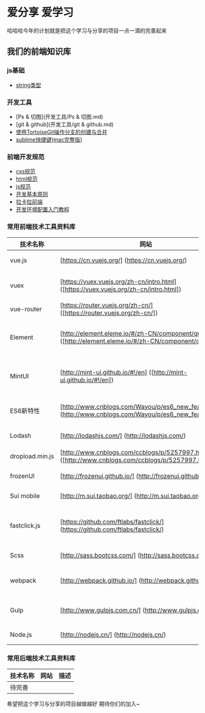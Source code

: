 # 爱分享 爱学习

哈哈哈今年的计划就是把这个学习与分享的项目一点一滴的完善起来

## 我们的前端知识库

### js基础
* [string类型](js基础/string类型.md)

### 开发工具
* [Ps & 切图](开发工具/Ps & 切图.md)
* [git & github](开发工具/git & github.md)
* [使用TortoiseGit操作分支的创建与合并](http://www.cnblogs.com/hbujt/p/5554038.html)
* [sublime快捷键(mac完整版)](开发工具/sublime快捷键(mac完整版).md)

### 前端开发规范
* [css规范](前端规范/doc/md/css.md)
* [html规范](前端规范/doc/md/HTML.md)
* [js规范](前端规范/doc/md/javascript.md)
* [开发基本原则](前端规范/doc/md/基本原则.md)
* [拉卡拉前端](前端规范/doc/md/拉卡拉前端.md)
* [开发环境配置入门教程](前端规范/doc/md/配置入门教程.md)

### 常用前端技术工具资料库
| 技术名称 | 网站 | 描述 |
| ------ | ------ | ------|
| vue.js | [https://cn.vuejs.org/] (https://cn.vuejs.org/) | 前端技术框架 |
| vuex | [https://vuex.vuejs.org/zh-cn/intro.html] ([https://vuex.vuejs.org/zh-cn/intro.html]) | vuex状态管理工具 |
| vue-router | [https://router.vuejs.org/zh-cn/] ([https://router.vuejs.org/zh-cn/]) | vue路由 |
| Element | [http://element.eleme.io/#/zh-CN/component/quickstart] ([http://element.eleme.io/#/zh-CN/component/quickstart]) | 饿了么后台vueUI框架 |
| MintUI | [http://mint-ui.github.io/#!/en] ([http://mint-ui.github.io/#!/en]) | 饿了么移动端vueUI框架 |
| ES6新特性 | [http://www.cnblogs.com/Wayou/p/es6_new_features.html] (http://www.cnblogs.com/Wayou/p/es6_new_features.html) | Es6新特性学习
| Lodash | [http://lodashjs.com/] (http://lodashjs.com/) | 格式化接口 |
| dropload.min.js | [http://www.cnblogs.com/ccblogs/p/5257997.html] ([http://www.cnblogs.com/ccblogs/p/5257997.html]) | 分页上拉加载 |
| frozenUI | [http://frozenui.github.io/] (http://frozenui.github.io/) | QQ UI框架 |
| Sui mobile | [http://m.sui.taobao.org/] (http://m.sui.taobao.org//) | 淘宝 UI框架 |
| fastclick.js | [https://github.com/ftlabs/fastclick/] (https://github.com/ftlabs/fastclick/) | 处理移动端点击bug框架 |
| Scss | [http://sass.bootcss.com/] (http://sass.bootcss.com/) |css预处理语言 |
| webpack | [http://webpack.github.io/] (http://webpack.github.io/) | 新一代打包工具 |
| Gulp | [http://www.gulpjs.com.cn/] (http://www.gulpjs.com.cn/) | 自动化构建工具 |
| Node.js | [http://nodejs.cn/] (http://nodejs.cn/) | NodeJS中文网 |

### 常用后端技术工具资料库
| 技术名称 | 网站 | 描述 |
| ------ | ------ | ------|
| 待完善 | 


 希望把这个学习与分享的项目越做越好 期待你们的加入~
